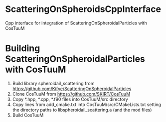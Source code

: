 # ScatteringOnSpheroidsCppInterface
Cpp interface for integration of ScatteringOnSpheroidalParticles with CosTuuM
# Building ScatteringOnSpheroidalParticles with CosTuuM
1. Build library spheroidail_scattering from https://github.com/Kifye/ScatteringOnSpheroidalParticles
2. Clone CosTuuM from https://github.com/SKIRT/CosTuuM
3. Copy \*.hpp, \*.cpp, \*.f90 files into CosTuuM/src directory
4. Copy lines from add_cmake.txt into  CosTuuM/src/CMakeLists.txt setting the directory paths to libspheroidail_scattering.a (and the mod files)
5. Build CosTuuM
